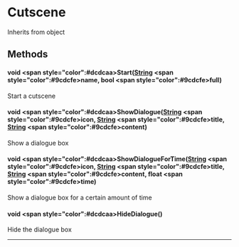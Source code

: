 # Cutscene
Inherits from object
## Methods
#### void <span style="color":#dcdcaa>Start<span>([String](../static/String.md) <span style="color":#9cdcfe>name<span>, bool <span style="color":#9cdcfe>full<span>)
Start a cutscene
#### void <span style="color":#dcdcaa>ShowDialogue<span>([String](../static/String.md) <span style="color":#9cdcfe>icon<span>, [String](../static/String.md) <span style="color":#9cdcfe>title<span>, [String](../static/String.md) <span style="color":#9cdcfe>content<span>)
Show a dialogue box
#### void <span style="color":#dcdcaa>ShowDialogueForTime<span>([String](../static/String.md) <span style="color":#9cdcfe>icon<span>, [String](../static/String.md) <span style="color":#9cdcfe>title<span>, [String](../static/String.md) <span style="color":#9cdcfe>content<span>, float <span style="color":#9cdcfe>time<span>)
Show a dialogue box for a certain amount of time
#### void <span style="color":#dcdcaa>HideDialogue<span>()
Hide the dialogue box

---

